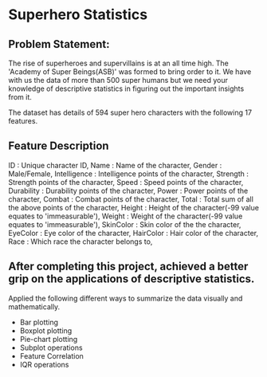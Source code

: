 # Superhero Statistics
## Problem Statement:
The rise of superheroes and supervillains is at an all time high. The 'Academy of Super Beings(ASB)' was formed to bring order to it. We have with us the data of more than 500 super humans but we need your knowledge of descriptive statistics in figuring out the important insights from it.

The dataset has details of 594 super hero characters with the following 17 features.

## Feature	Description
ID :	Unique character ID,
Name :	Name of the character,
Gender :	Male/Female,
Intelligence :	Intelligence points of the character,
Strength :	Strength points of the character,
Speed :	Speed points of the character,
Durability :	Durability points of the character,
Power :	Power points of the character,
Combat :	Combat points of the character,
Total :	Total sum of all the above points of the character,
Height :	Height of the character(-99 value equates to 'immeasurable'),
Weight :	Weight of the character(-99 value equates to 'immeasurable'),
SkinColor :	Skin color of the the character,
EyeColor :	Eye color of the character,
HairColor :	Hair color of the character,
Race :	Which race the character belongs to,

## After completing this project, achieved a better grip on the applications of descriptive statistics. 
Applied the following different ways to summarize the data visually and mathematically.
* Bar plotting
* Boxplot plotting
* Pie-chart plotting
* Subplot operations
* Feature Correlation
* IQR operations
